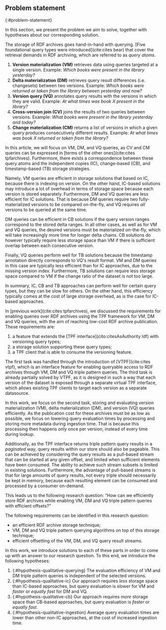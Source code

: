 ## Problem statement
{:#problem-statement}

In this section, we present the problem we aim to solve, together with hypotheses about our corresponding solution.

The storage of RDF archives goes hand-in-hand with querying.
[Five foundational query types were introduced](cite:cites bear) that cover the retrieval demands in RDF archiving,
which are referred to as _query atoms_.

1. **Version materialization (VM)** retrieves data using queries targeted at a single version.
Example: _Which books were present in the library yesterday?_
2. **Delta materialization (DM)** retrieves query result differences (i.e. changesets) between two versions.
Example: _Which books were returned or taken from the library between yesterday and now?_
3. **Version query (VQ)** annotates query results with the versions in which they are valid.
Example: _At what times was book X present in the library?_
4. **Cross-version join (CV)** joins the results of two queries between versions.
Example: _What books were present in the library yesterday and today?_
5. **Change materialization (CM)** returns a list of versions in which a given query produces
consecutively different results.
Example: _At what times was book X returned or taken from the library?_

In this article, we will focus on VM, DM, and VQ queries, as CV and CM queries can be expressed in [terms of the other ones](cite:cites tpfarchives).
Furthermore, there exists a correspondence between these query atoms
and the independent copies (IC), change-based (CB), and timestamp-based (TB) storage strategies.

Namely, VM queries are efficient in storage solutions that based on IC, because there is indexing on version.
On the other hand, IC-based solutions may introduce a lot of overhead in terms of storage space because each version is stored separately.
Furthermore, DM and VQ queries are less efficient for IC solutions.
That is because DM queries require two fully-materialized versions to be compared on-the-fly,
and VQ requires _all_ versions to be queried at the same time.

DM queries can be efficient in CB solutions if the query version ranges correspond to the stored delta ranges.
In all other cases, as well as for VM and VQ queries, the desired versions must be materialized on-the-fly,
which will take increasingly more time for longer delta chains.
CB solutions do however typically require less storage space than VM if there is sufficient overlap between each consecutive version.

Finally, VQ queries perform well for TB solutions because the timestamp annotation directly corresponds to VQ's result format.
VM and DM queries in this case are typically less efficient than for IC approaches, due to the missing version index.
Furthermore, TB solutions can require less storage space compared to VM if the change ratio of the dataset is not too large.

In summary, IC, CB and TB approaches can perform well for certain query types, but they can be slow for others.
On the other hand, this efficiency typically comes at the cost of large storage overhead, as is the case for IC-based approaches.

In [previous work](cite:cites tpfarchives), we discussed the requirements for enabling queries over RDF archives using the TPF framework
for VM, DM and VQ queries, with the aim of reaching low-cost RDF archive publication. These requirements are:

1. a feature that extends the [TPF interface](cito:citesAsAuthority ldf) with versioning query types;
2. a storage solution supporting these query types;
3. a TPF client that is able to consume the versioning feature.

The first task was handled through the introduction of [VTPF](cite:cites vtpf),
which is an interface feature for enabling queryable access to RDF archives through VM, DM and VQ triple pattern queries.
The third task is already partially solved by VTPF, as it is designed in such a way that each version of the dataset
is exposed through a separate virtual TPF interface, which allows existing TPF clients to target each version as a separate datasource.

In this work, we focus on the second task, storing and evaluating version materialization (VM), delta materialization (DM), and version (VQ) queries efficiently.
As the publication cost for these archives must be as low as possible,
we focus on lowering query evaluation times by processing and storing more metadata during ingestion time.
That is because this processing then happens only once per version, instead of every time during lookup.

Additionally, as the TPF interface returns triple pattern query results in a _paginated_ way, query results within our store should also be pageable.
This can be achieved by considering the query results as a pull-based stream that can be started at any given offset,
and limited when sufficient elements have been consumed.
The ability to achieve such stream subsets is limited in existing solutions.
Furthermore, the advantage of pull-based streams is that for large amounts of query results,
not every triple should necessarily be kept in memory,
because each resulting element can be consumed and processed by a consumer on-demand.

This leads us to the following research question:
<q id="research-question">How can we efficiently store RDF archives while enabling VM, DM and VQ triple pattern queries with efficient offsets?</q>

The following requirements can be identified in this research question:

- an efficient RDF archive storage technique;
- VM, DM and VQ triple pattern querying algorithms on top of this storage technique;
- efficient offsetting of the VM, DM, and VQ query result streams.

In this work, we introduce solutions to each of these parts in order to come up with an answer to our research question.
To this end, we introduce the following hypotheses:

1. {:#hypothesis-qualitative-querying}
The evaluation efficiency of VM and DM triple pattern queries is independent of the selected versions. 
2. {:#hypothesis-qualitative-ic}
Our approach requires *less* storage space than IC-based approaches, but query evaluation is *slower* for VM and *faster* or *equally fast* for DM and VQ.
3. {:#hypothesis-qualitative-cb}
Our approach requires *more* storage space than CB-based approaches, but query evaluation is *faster* or *equally fast*.
4. {:#hypothesis-qualitative-ingestion}
Average query evaluation times are lower than other non-IC approaches, at the cost of increased ingestion time.
